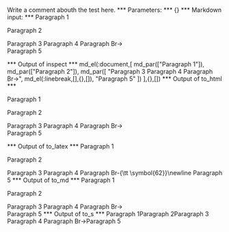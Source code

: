 Write a comment abouth the test here.
*** Parameters: ***
{}
*** Markdown input: ***
Paragraph 1

Paragraph 2


Paragraph 3
Paragraph 4
Paragraph Br->  
Paragraph 5


*** Output of inspect ***
md_el(:document,[
	md_par(["Paragraph 1"]),
	md_par(["Paragraph 2"]),
	md_par([
		"Paragraph 3 Paragraph 4 Paragraph Br->",
		md_el(:linebreak,[],{},[]),
		"Paragraph 5"
	])
],{},[])
*** Output of to_html ***
<p>Paragraph 1</p>

<p>Paragraph 2</p>

<p>Paragraph 3 Paragraph 4 Paragraph Br-&gt;<br />Paragraph 5</p>
*** Output of to_latex ***
Paragraph 1

Paragraph 2

Paragraph 3 Paragraph 4 Paragraph Br-{\tt \symbol{62}}\newline Paragraph 5
*** Output of to_md ***
Paragraph 1

Paragraph 2

Paragraph 3 Paragraph 4 Paragraph Br->  
Paragraph 5
*** Output of to_s ***
Paragraph 1Paragraph 2Paragraph 3 Paragraph 4 Paragraph Br->Paragraph 5
